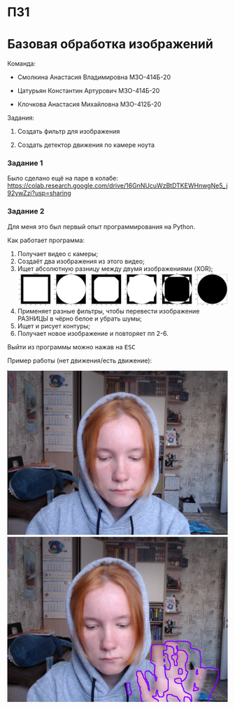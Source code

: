 # ПЗ1
# Базовая обработка изображений

Команда:

- Смолкина Анастасия Владимировна М3О-414Б-20

- Цатурьян Константин Артурович М3О-414Б-20

- Клочкова Анастасия Михайловна М3О-412Б-20

Задания:

1. Создать фильтр для изображения

2. Создать детектор движения по камере ноута

### Задание 1

Было сделано ещё на паре в колабе: https://colab.research.google.com/drive/16GnNUcuWzBtDTKEWHnwgNe5_j92ywZzj?usp=sharing

### Задание 2

Для меня это был первый опыт программирования на Python.

Как работает программа:
1. Получает видео с камеры;
2. Создаёт два изображения из этого видео;
3. Ищет абсолютную разницу между двумя изображениями (XOR);
![Текст описания](xor.png)
5. Применяет разные фильтры, чтобы перевести изображение РАЗНИЦЫ в чёрно белое и убрать шумы;
6. Ищет и рисует контуры;
7. Получает новое изображение и повторяет пп 2-6.

Выйти из программы можно нажав на <kbd>ESC</kbd>

Пример работы (нет движения/есть движение):

![Текст описания](NoMove.png)
![Текст описания](Move.png)
